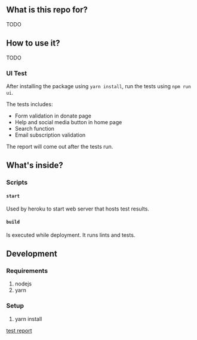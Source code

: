 ## What is this repo for?

TODO

## How to use it?

TODO

### UI Test
After installing the package using `yarn install`, run the tests using `npm run ui`.

The tests includes: 
- Form validation in donate page
- Help and social media button in home page
- Search function
- Email subscription validation

The report will come out after the tests run.

## What's inside?

### Scripts

#### `start`
Used by heroku to start web server that hosts test results.

#### `build`
Is executed while deployment. It runs lints and tests.

## Development

### Requirements

1. nodejs
1. yarn

### Setup

1. yarn install

[test report](https://covenant-bc-test-automation.herokuapp.com/)

